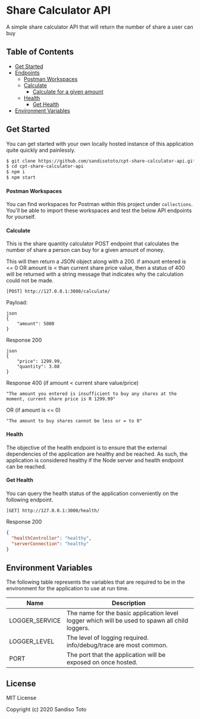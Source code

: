 # Share Calculator API
A simple share calculator API that will return the number of share a user can buy

## Table of Contents
- [Get Started](#get-started)
- [Endpoints](#endpoints)
    - [Postman Workspaces](#postman-workspaces)
    - [Calculate](#calculate)
        - [Calculate for a given amount](#calculate)
    - [Health](#health)
        - [Get Health](#get-health)
- [Environment Variables](#environment-variables)

## Get Started
You can get started with your own locally hosted instance of this application quite quickly and painlessly.
```bash
$ git clone https://github.com/sandisototo/cpt-share-calculator-api.git
$ cd cpt-share-calculator-api
$ npm i
$ npm start
```

#### Postman Workspaces
You can find workspaces for Postman within this project under `collections`. You'll be able to
import these workspaces and test the below API endpoints for yourself.


#### Calculate
This is the share quantity calculator POST endpoint that calculates the number of share a person can buy for a given amount of money.

This will then return a JSON object along with a 200. if amount entered is <= 0 OR amount is < than current share price value, then a status of 400 will be returned with a string message that indicates why the calculation could not be made.

`[POST] http://127.0.0.1:3000/calculate/`

Payload:
```
json
{
	"amount": 5000
}
```

Response 200
```
json
{
    "price": 1299.99,
    "quantity": 3.08
}
```

Response 400 (if amount < current share value/price)
```string
"The amount you entered is insufficient to buy any shares at the moment, current share price is R 1299.99"
```
OR (if amount is <= 0)
```
"The amount to buy shares cannot be less or = to 0"
```

#### Health
The objective of the health endpoint is to ensure that the external dependencies of the application are healthy and be
reached. As such, the application is considered healthy if the Node server and health endpoint can be reached.

#### Get Health
You can query the health status of the application conveniently on the following endpoint.

`[GET] http://127.0.0.1:3000/health/`

Response 200
```json
{
  "healthController": "healthy",
  "serverConnection": "healthy"
}
```


## Environment Variables
The following table represents the variables that are required to be in the environment for the application to use at
run time. 

| Name              | Description                                                                                    |
|-------------------|------------------------------------------------------------------------------------------------|
| LOGGER_SERVICE    | The name for the basic application level logger which will be used to spawn all child loggers. |
| LOGGER_LEVEL      | The level of logging required. info/debug/trace are most common.                               |
| PORT              | The port that the application will be exposed on once hosted.                                  |

## License
MIT License

Copyright (c) 2020 Sandiso Toto
